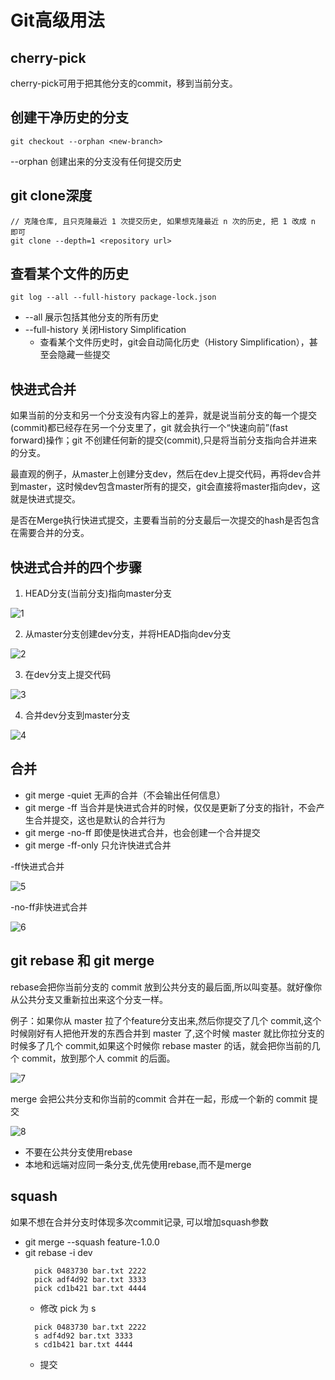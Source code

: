 # Git高级用法

## cherry-pick
cherry-pick可用于把其他分支的commit，移到当前分支。


## 创建干净历史的分支
```shell script
git checkout --orphan <new-branch>
```
--orphan 创建出来的分支没有任何提交历史

## git clone深度
```shell script
// 克隆仓库, 且只克隆最近 1 次提交历史, 如果想克隆最近 n 次的历史, 把 1 改成 n 即可
git clone --depth=1 <repository url>
```

## 查看某个文件的历史
```shell script
git log --all --full-history package-lock.json
```
* --all 展示包括其他分支的所有历史
* --full-history 关闭History Simplification
  * 查看某个文件历史时，git会自动简化历史（History Simplification），甚至会隐藏一些提交

## 快进式合并
  如果当前的分支和另一个分支没有内容上的差异，就是说当前分支的每一个提交(commit)都已经存在另一个分支里了，git 就会执行一个“快速向前”(fast forward)操作；git 不创建任何新的提交(commit),只是将当前分支指向合并进来的分支。

  最直观的例子，从master上创建分支dev，然后在dev上提交代码，再将dev合并到master，这时候dev包含master所有的提交，git会直接将master指向dev，这就是快进式提交。

  是否在Merge执行快进式提交，主要看当前的分支最后一次提交的hash是否包含在需要合并的分支。

## 快进式合并的四个步骤
  1. HEAD分支(当前分支)指向master分支

  ![1]

  2. 从master分支创建dev分支，并将HEAD指向dev分支

  ![2]

  3. 在dev分支上提交代码

  ![3]

  4. 合并dev分支到master分支

  ![4]

## 合并
 * git merge -quiet <branch> 无声的合并（不会输出任何信息）
 * git merge -ff <branch> 当合并是快进式合并的时候，仅仅是更新了分支的指针，不会产生合并提交，这也是默认的合并行为
 * git merge -no-ff <branch> 即使是快进式合并，也会创建一个合并提交
 * git merge -ff-only <branch> 只允许快进式合并

  -ff快进式合并

  ![5]

   -no-ff非快进式合并

  ![6]

## git rebase 和 git merge

 rebase会把你当前分支的 commit 放到公共分支的最后面,所以叫变基。就好像你从公共分支又重新拉出来这个分支一样。

 例子：如果你从 master 拉了个feature分支出来,然后你提交了几个 commit,这个时候刚好有人把他开发的东西合并到 master 了,这个时候 master 就比你拉分支的时候多了几个 commit,如果这个时候你 rebase master 的话，就会把你当前的几个 commit，放到那个人 commit 的后面。

 ![7]

 merge 会把公共分支和你当前的commit 合并在一起，形成一个新的 commit 提交

 ![8]

 * 不要在公共分支使用rebase
 * 本地和远端对应同一条分支,优先使用rebase,而不是merge

## squash
如果不想在合并分支时体现多次commit记录, 可以增加squash参数
* git merge --squash feature-1.0.0
* git rebase -i dev
  ```
    pick 0483730 bar.txt 2222
    pick adf4d92 bar.txt 3333
    pick cd1b421 bar.txt 4444
  ```
  * 修改 pick 为 s
  ```
    pick 0483730 bar.txt 2222
    s adf4d92 bar.txt 3333
    s cd1b421 bar.txt 4444
  ```
  * 提交





[1]:img/1.png
[2]:img/2.png
[3]:img/3.png
[4]:img/4.png
[5]:img/5.jpg
[6]:img/6.jpg
[7]:img/7.webp
[8]:img/8.webp



